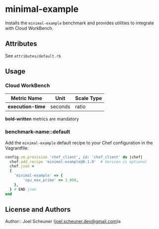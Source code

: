 # minimal-example

Installs the `minimal-example` benchmark and provides utilities to integrate with Cloud WorkBench.

## Attributes

See `attributes/default.rb`

## Usage

### Cloud WorkBench

| Metric Name                  | Unit              | Scale Type    |
| ---------------------------- | ----------------- | ------------- |
| **execution-time**           | seconds           | ratio         |

**bold-written** metrics are mandatory

### benchmark-name::default

Add the `minimal-example` default recipe to your Chef configuration in the Vagrantfile:

```ruby
config.vm.provision 'chef_client', id: 'chef_client' do |chef|
  chef.add_recipe 'minimal-example@0.1.0'  # Version is optional
  chef.json =
  {
    'minimal-example' => {
        'cpu_max_prime' => 3_000,
    },
  } # END json
end
```

## License and Authors

Author:: Joel Scheuner (joel.scheuner.dev@gmail.com)a

